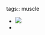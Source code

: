 tags:: muscle

- ![](https://peach-geographical-bat-397.mypinata.cloud/ipfs/QmUfMNuLLgxA9pk5GkBU49Ev89pDr8KjUKmeTXkPcbKoLh)
-
